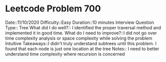 # Leetcode Problem 700
Date::11/10/2020
Difficulty::Easy
Duration::10 minutes
Interview Question Type:: Tree
What did I do well?:: I identified the proper traversal method and implemented it in good time.
What do I need to improve?::I did not go over time complexity analysis or space complexity while solving the problem
Intuitive Takeaways::I didn't truly understand subtrees until this problem. I found that each node is just one location at the tree 
Notes:: I need to better understand time complexity where recursion is concerned
